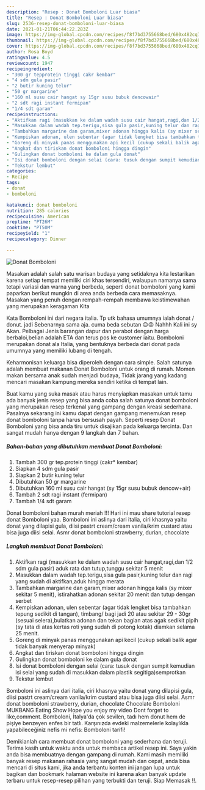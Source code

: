 ```yaml
---
description: "Resep : Donat Bomboloni Luar biasa"
title: "Resep : Donat Bomboloni Luar biasa"
slug: 2536-resep-donat-bomboloni-luar-biasa
date: 2021-01-21T06:44:22.283Z
image: https://img-global.cpcdn.com/recipes/f8f7bd3755668bed/680x482cq70/donat-bomboloni-foto-resep-utama.jpg
thumbnail: https://img-global.cpcdn.com/recipes/f8f7bd3755668bed/680x482cq70/donat-bomboloni-foto-resep-utama.jpg
cover: https://img-global.cpcdn.com/recipes/f8f7bd3755668bed/680x482cq70/donat-bomboloni-foto-resep-utama.jpg
author: Rosa Boyd
ratingvalue: 4.5
reviewcount: 1947
recipeingredient:
- "300 gr tepprotein tinggi cakr kembar"
- "4 sdm gula pasir"
- "2 butir kuning telur"
- "50 gr margarine"
- "160 ml susu cair hangat sy 15gr susu bubuk dencowair"
- "2 sdt ragi instant fermipan"
- "1/4 sdt garam"
recipeinstructions:
- "Aktifkan ragi (masukkan ke dalam wadah susu cair hangat,ragi,dan 1/2 sdm gula pasir) aduk rata dan tutup,tunggu sekitar 5 menit"
- "Masukkan dalam wadah tep.terigu,sisa gula pasir,kuning telur dan ragi yang sudah di aktifkan,aduk hingga merata"
- "Tambahkan margarine dan garam,mixer adonan hingga kalis (sy mixer sekitar 5 menit), istirahatkan adonan sekitar 20 menit dan tutup dengan serbet"
- "Kempiskan adonan, ulen sebentar (agar tidak lengket bisa tambahkan tepung sedikit di tangan), timbang/ bagi jadi 20 atau sekitar 29 - 30gr (sesuai selera),bulatkan adonan dan tekan bagian atas agak sedikit pipih (sy tata di atas kertas roti yang sudah di potong kotak) diamkan selama 25 menit."
- "Goreng di minyak panas menggunakan api kecil (cukup sekali balik agar tidak banyak menyerap minyak)"
- "Angkat dan tiriskan donat bomboloni hingga dingin"
- "Gulingkan donat bomboloni ke dalam gula donat"
- "Isi donat bomboloni dengan selai (cara: tusuk dengan sumpit kemudian isi selai yang sudah di masukkan dalam plastik segitiga)semprotkan"
- "Tekstur lembut"
categories:
- Recipe
tags:
- donat
- bomboloni

katakunci: donat bomboloni 
nutrition: 285 calories
recipecuisine: American
preptime: "PT26M"
cooktime: "PT50M"
recipeyield: "1"
recipecategory: Dinner

---
```



![Donat Bomboloni](https://img-global.cpcdn.com/recipes/f8f7bd3755668bed/680x482cq70/donat-bomboloni-foto-resep-utama.jpg)

Masakan adalah salah satu warisan budaya yang setidaknya kita lestarikan karena setiap tempat memiliki ciri khas tersendiri, walaupun namanya sama tetapi variasi dan warna yang berbeda, seperti donat bomboloni yang kami paparkan berikut mungkin di area anda berbeda cara memasaknya. Masakan yang penuh dengan rempah-rempah membawa keistimewahan yang merupakan keragaman Kita

Kata Bomboloni ini dari negara italia. Tp utk bahasa umumnya ialah donat / donut. jadi Sebenarnya sama aja. cuma beda sebutan 😉😉 Nahhh Kali ini sy Akan. Pelbagai Jenis barangan dapur dan perabot dengan harga berbaloi,belian adalah ETA dan terus pos ke customer iaitu. Bomboloni merupakan donat ala Italia, yang bentuknya berbeda dari donat pada umumnya yang memiliki lubang di tengah.

Keharmonisan keluarga bisa diperoleh dengan cara simple. Salah satunya adalah membuat makanan Donat Bomboloni untuk orang di rumah. Momen makan bersama anak sudah menjadi budaya, Tidak jarang yang kadang mencari masakan kampung mereka sendiri ketika di tempat lain.

Buat kamu yang suka masak atau harus menyiapkan masakan untuk tamu ada banyak jenis resep yang bisa anda coba salah satunya donat bomboloni yang merupakan resep terkenal yang gampang dengan kreasi sederhana. Pasalnya sekarang ini kamu dapat dengan gampang menemukan resep donat bomboloni tanpa harus bersusah payah.
Seperti resep Donat Bomboloni yang bisa anda tiru untuk disajikan pada keluarga tercinta. Dan sangat mudah hanya dengan 9 langkah dan 7 bahan.


<!--inarticleads1-->

##### Bahan-bahan yang dibutuhkan membuat Donat Bomboloni:

1. Tambah 300 gr tep.protein tinggi (cakr* kembar)
1. Siapkan 4 sdm gula pasir
1. Siapkan 2 butir kuning telur
1. Dibutuhkan 50 gr margarine
1. Dibutuhkan 160 ml susu cair hangat (sy 15gr susu bubuk dencow+air)
1. Tambah 2 sdt ragi instant (fermipan)
1. Tambah 1/4 sdt garam


Donat bomboloni bahan murah meriah !!! Hari ini mau share tutorial resep donat Bomboloni yaa. Bomboloni ini aslinya dari italia, ciri khasnya yaitu donat yang dilapisi gula, diisi pastrt cream/cream vanila/krim custard atau bisa juga diisi selai. Asmr donat bomboloni strawberry, durian, chocolate 

<!--inarticleads2-->

##### Langkah membuat  Donat Bomboloni:

1. Aktifkan ragi (masukkan ke dalam wadah susu cair hangat,ragi,dan 1/2 sdm gula pasir) aduk rata dan tutup,tunggu sekitar 5 menit
1. Masukkan dalam wadah tep.terigu,sisa gula pasir,kuning telur dan ragi yang sudah di aktifkan,aduk hingga merata
1. Tambahkan margarine dan garam,mixer adonan hingga kalis (sy mixer sekitar 5 menit), istirahatkan adonan sekitar 20 menit dan tutup dengan serbet
1. Kempiskan adonan, ulen sebentar (agar tidak lengket bisa tambahkan tepung sedikit di tangan), timbang/ bagi jadi 20 atau sekitar 29 - 30gr (sesuai selera),bulatkan adonan dan tekan bagian atas agak sedikit pipih (sy tata di atas kertas roti yang sudah di potong kotak) diamkan selama 25 menit.
1. Goreng di minyak panas menggunakan api kecil (cukup sekali balik agar tidak banyak menyerap minyak)
1. Angkat dan tiriskan donat bomboloni hingga dingin
1. Gulingkan donat bomboloni ke dalam gula donat
1. Isi donat bomboloni dengan selai (cara: tusuk dengan sumpit kemudian isi selai yang sudah di masukkan dalam plastik segitiga)semprotkan
1. Tekstur lembut


Bomboloni ini aslinya dari italia, ciri khasnya yaitu donat yang dilapisi gula, diisi pastrt cream/cream vanila/krim custard atau bisa juga diisi selai. Asmr donat bomboloni strawberry, durian, chocolate Chocolate Bomboloni MUKBANG Eating Show Hope you enjoy my video Dont forget to like,comment. Bomboloni, İtalya&#39;da çok sevilen, tadı hem donut hem de pişiye benzeyen enfes bir tatlı. Karşınızda evdeki malzemelerle kolaylıkla yapabileceğiniz nefis mi nefis: Bomboloni tarifi! 

Demikianlah cara membuat donat bomboloni yang sederhana dan teruji. Terima kasih untuk waktu anda untuk membaca artikel resep ini. Saya yakin anda bisa membuatnya dengan gampang di rumah. Kami masih memiliki banyak resep makanan rahasia yang sangat mudah dan cepat, anda bisa mencari di situs kami, jika anda terbantu konten ini jangan lupa untuk bagikan dan bookmark halaman website ini karena akan banyak update terbaru untuk resep-resep pilihan yang terbukti dan teruji. Siap Memasak !!. 
